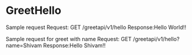 # GreetHello

Sample request 
Request: GET /greetapi/v1/hello
Response:Hello World!!

Sample request for greet with name
Request: GET /greetapi/v1/hello?name=Shivam
Response:Hello Shivam!!
